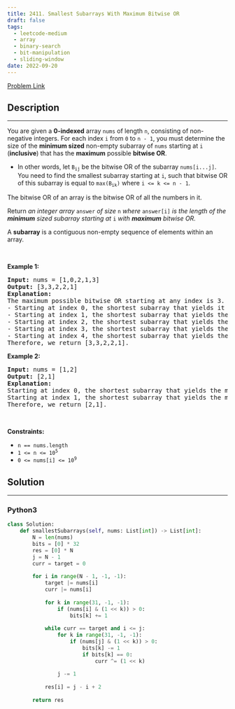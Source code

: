 ```yaml
---
title: 2411. Smallest Subarrays With Maximum Bitwise OR
draft: false
tags: 
  - leetcode-medium
  - array
  - binary-search
  - bit-manipulation
  - sliding-window
date: 2022-09-20
---
```


[Problem Link](https://leetcode.com/problems/smallest-subarrays-with-maximum-bitwise-or/)

## Description

---
<p>You are given a <strong>0-indexed</strong> array <code>nums</code> of length <code>n</code>, consisting of non-negative integers. For each index <code>i</code> from <code>0</code> to <code>n - 1</code>, you must determine the size of the <strong>minimum sized</strong> non-empty subarray of <code>nums</code> starting at <code>i</code> (<strong>inclusive</strong>) that has the <strong>maximum</strong> possible <strong>bitwise OR</strong>.</p>

<ul>
	<li>In other words, let <code>B<sub>ij</sub></code> be the bitwise OR of the subarray <code>nums[i...j]</code>. You need to find the smallest subarray starting at <code>i</code>, such that bitwise OR of this subarray is equal to <code>max(B<sub>ik</sub>)</code> where <code>i &lt;= k &lt;= n - 1</code>.</li>
</ul>

<p>The bitwise OR of an array is the bitwise OR of all the numbers in it.</p>

<p>Return <em>an integer array </em><code>answer</code><em> of size </em><code>n</code><em> where </em><code>answer[i]</code><em> is the length of the <strong>minimum</strong> sized subarray starting at </em><code>i</code><em> with <strong>maximum</strong> bitwise OR.</em></p>

<p>A <strong>subarray</strong> is a contiguous non-empty sequence of elements within an array.</p>

<p>&nbsp;</p>
<p><strong class="example">Example 1:</strong></p>

<pre>
<strong>Input:</strong> nums = [1,0,2,1,3]
<strong>Output:</strong> [3,3,2,2,1]
<strong>Explanation:</strong>
The maximum possible bitwise OR starting at any index is 3. 
- Starting at index 0, the shortest subarray that yields it is [1,0,2].
- Starting at index 1, the shortest subarray that yields the maximum bitwise OR is [0,2,1].
- Starting at index 2, the shortest subarray that yields the maximum bitwise OR is [2,1].
- Starting at index 3, the shortest subarray that yields the maximum bitwise OR is [1,3].
- Starting at index 4, the shortest subarray that yields the maximum bitwise OR is [3].
Therefore, we return [3,3,2,2,1]. 
</pre>

<p><strong class="example">Example 2:</strong></p>

<pre>
<strong>Input:</strong> nums = [1,2]
<strong>Output:</strong> [2,1]
<strong>Explanation:
</strong>Starting at index 0, the shortest subarray that yields the maximum bitwise OR is of length 2.
Starting at index 1, the shortest subarray that yields the maximum bitwise OR is of length 1.
Therefore, we return [2,1].
</pre>

<p>&nbsp;</p>
<p><strong>Constraints:</strong></p>

<ul>
	<li><code>n == nums.length</code></li>
	<li><code>1 &lt;= n &lt;= 10<sup>5</sup></code></li>
	<li><code>0 &lt;= nums[i] &lt;= 10<sup>9</sup></code></li>
</ul>


## Solution

---
### Python3
``` py title='smallest-subarrays-with-maximum-bitwise-or'
class Solution:
    def smallestSubarrays(self, nums: List[int]) -> List[int]:
        N = len(nums)
        bits = [0] * 32
        res = [0] * N
        j = N - 1
        curr = target = 0
        
        for i in range(N - 1, -1, -1):
            target |= nums[i]
            curr |= nums[i]
            
            for k in range(31, -1, -1):
                if (nums[i] & (1 << k)) > 0:
                    bits[k] += 1
            
            while curr == target and i <= j:
                for k in range(31, -1, -1):
                    if (nums[j] & (1 << k)) > 0:
                        bits[k] -= 1
                        if bits[k] == 0:
                            curr ^= (1 << k)
                
                j -= 1
            
            res[i] = j - i + 2
            
        return res
```

